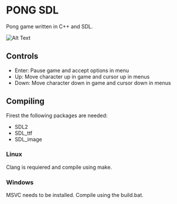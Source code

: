 # PONG SDL

Pong game written in C++ and SDL.

![Alt Text](https://media.giphy.com/media/ZbgFO5zqDrj26iJJBP/giphy.gif)


## Controls

* Enter: Pause game and accept options in menu
* Up: Move character up in game and cursor up in menus
* Down: Move character down in game and cursor down in menus

## Compiling

Firest the following packages are needed:

* SDL2
* SDL_ttf
* SDL_image

### Linux

Clang is requiered and compile using make.

### Windows

MSVC needs to be installed. Compile using the build.bat.

